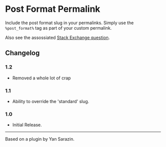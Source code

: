 # Post Format Permalink

Include the post format slug in your permalinks. Simply use the `%post_format%` tag as part of your custom permalink.

Also see the assossiated [Stack Exchange question](http://wordpress.stackexchange.com/q/70627/19726).

## Changelog

### 1.2
* Removed a whole lot of crap

### 1.1
* Ability to override the 'standard' slug.

### 1.0
* Initial Release.

***

Based on a plugin by Yan Sarazin.